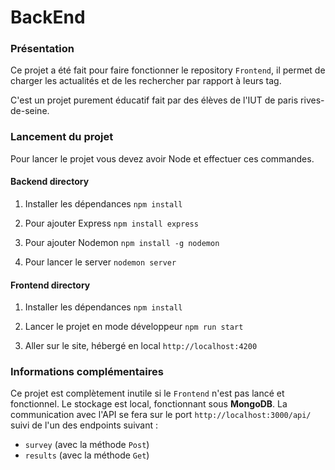 # BackEnd

### Présentation 

Ce projet a été fait pour faire fonctionner le repository `Frontend`, il permet de charger les actualités et de les rechercher par rapport à leurs tag.

C'est un projet purement éducatif fait par des élèves de l'IUT de paris rives-de-seine.

### Lancement du projet
Pour lancer le projet vous devez avoir Node et effectuer ces commandes.

#### Backend directory
1. Installer les dépendances
   `npm install`
   
2. Pour ajouter Express
   `npm install express`
   
3. Pour ajouter Nodemon
   `npm install -g nodemon`
   
4. Pour lancer le server
   `nodemon server`

#### Frontend directory
1. Installer les dépendances
   `npm install`
   
2. Lancer le projet en mode développeur
   `npm run start`

3. Aller sur le site, hébergé en local
   `http://localhost:4200`

### Informations complémentaires

Ce projet est complètement inutile si le `Frontend` n'est pas lancé et fonctionnel.
Le stockage est local, fonctionnant sous **MongoDB**.
La communication avec l'API se fera sur le port `http://localhost:3000/api/` suivi de l'un des endpoints suivant :
- `survey` (avec la méthode `Post`)
- `results` (avec la méthode `Get`)
